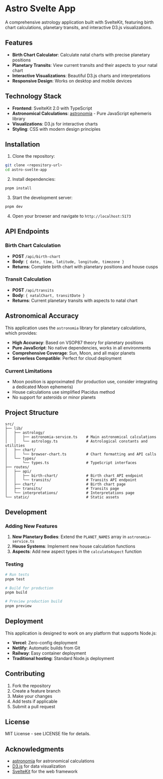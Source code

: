 # Astro Svelte App

A comprehensive astrology application built with SvelteKit, featuring birth chart calculations, planetary transits, and interactive D3.js visualizations.

## Features

- **Birth Chart Calculator**: Calculate natal charts with precise planetary positions
- **Planetary Transits**: View current transits and their aspects to your natal chart
- **Interactive Visualizations**: Beautiful D3.js charts and interpretations
- **Responsive Design**: Works on desktop and mobile devices

## Technology Stack

- **Frontend**: SvelteKit 2.0 with TypeScript
- **Astronomical Calculations**: [astronomia](https://github.com/commenthol/astronomia) - Pure JavaScript ephemeris library
- **Visualizations**: D3.js for interactive charts
- **Styling**: CSS with modern design principles

## Installation

1. Clone the repository:
```bash
git clone <repository-url>
cd astro-svelte-app
```

2. Install dependencies:
```bash
pnpm install
```

3. Start the development server:
```bash
pnpm dev
```

4. Open your browser and navigate to `http://localhost:5173`

## API Endpoints

### Birth Chart Calculation
- **POST** `/api/birth-chart`
- **Body**: `{ date, time, latitude, longitude, timezone }`
- **Returns**: Complete birth chart with planetary positions and house cusps

### Transit Calculation
- **POST** `/api/transits`
- **Body**: `{ natalChart, transitDate }`
- **Returns**: Current planetary transits with aspects to natal chart

## Astronomical Accuracy

This application uses the `astronomia` library for planetary calculations, which provides:

- **High Accuracy**: Based on VSOP87 theory for planetary positions
- **Pure JavaScript**: No native dependencies, works in all environments
- **Comprehensive Coverage**: Sun, Moon, and all major planets
- **Serverless Compatible**: Perfect for cloud deployment

### Current Limitations

- Moon position is approximated (for production use, consider integrating a dedicated Moon ephemeris)
- House calculations use simplified Placidus method
- No support for asteroids or minor planets

## Project Structure

```
src/
├── lib/
│   ├── astrology/
│   │   ├── astronomia-service.ts    # Main astronomical calculations
│   │   └── astrology.ts             # Astrological constants and utilities
│   ├── chart/
│   │   └── browser-chart.ts         # Chart formatting and API calls
│   └── types/
│       └── types.ts                 # TypeScript interfaces
├── routes/
│   ├── api/
│   │   ├── birth-chart/             # Birth chart API endpoint
│   │   └── transits/                # Transits API endpoint
│   ├── chart/                       # Birth chart page
│   ├── transits/                    # Transits page
│   └── interpretations/             # Interpretations page
└── static/                          # Static assets
```

## Development

### Adding New Features

1. **New Planetary Bodies**: Extend the `PLANET_NAMES` array in `astronomia-service.ts`
2. **House Systems**: Implement new house calculation functions
3. **Aspects**: Add new aspect types in the `calculateAspect` function

### Testing

```bash
# Run tests
pnpm test

# Build for production
pnpm build

# Preview production build
pnpm preview
```

## Deployment

This application is designed to work on any platform that supports Node.js:

- **Vercel**: Zero-config deployment
- **Netlify**: Automatic builds from Git
- **Railway**: Easy container deployment
- **Traditional hosting**: Standard Node.js deployment

## Contributing

1. Fork the repository
2. Create a feature branch
3. Make your changes
4. Add tests if applicable
5. Submit a pull request

## License

MIT License - see LICENSE file for details.

## Acknowledgments

- [astronomia](https://github.com/commenthol/astronomia) for astronomical calculations
- [D3.js](https://d3js.org/) for data visualization
- [SvelteKit](https://kit.svelte.dev/) for the web framework
